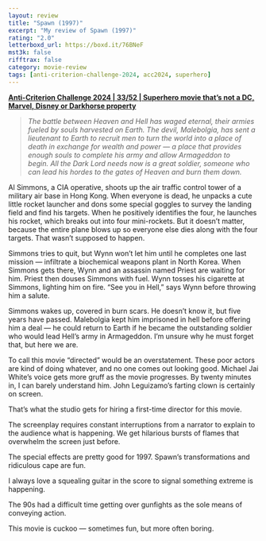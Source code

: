 ```yaml
---
layout: review
title: "Spawn (1997)"
excerpt: "My review of Spawn (1997)"
rating: "2.0"
letterboxd_url: https://boxd.it/76BNeF
mst3k: false
rifftrax: false
category: movie-review
tags: [anti-criterion-challenge-2024, acc2024, superhero]
---
```


<b><a href="https://boxd.it/qBmUY/detail" target="_blank" rel="noopener">Anti-Criterion Challenge 2024 | 33/52 | Superhero movie that’s not a DC, Marvel, Disney or Darkhorse property</a></b>

<blockquote><i>The battle between Heaven and Hell has waged eternal, their armies fueled by souls harvested on Earth. The devil, Malebolgia, has sent a lieutenant to Earth to recruit men to turn the world into a place of death in exchange for wealth and power — a place that provides enough souls to complete his army and allow Armageddon to begin. All the Dark Lord needs now is a great soldier, someone who can lead his hordes to the gates of Heaven and burn them down.</i></blockquote>Al Simmons, a CIA operative, shoots up the air traffic control tower of a military air base in Hong Kong. When everyone is dead, he unpacks a cute little rocket launcher and dons some special goggles to survey the landing field and find his targets. When he positively identifies the four, he launches his rocket, which breaks out into four mini-rockets. But it doesn’t matter, because the entire plane blows up so everyone else dies along with the four targets. That wasn’t supposed to happen.

Simmons tries to quit, but Wynn won’t let him until he completes one last mission — infiltrate a biochemical weapons plant in North Korea. When Simmons gets there, Wynn and an assassin named Priest are waiting for him. Priest then douses Simmons with fuel. Wynn tosses his cigarette at Simmons, lighting him on fire. “See you in Hell,” says Wynn before throwing him a salute.

Simmons wakes up, covered in burn scars. He doesn’t know it, but five years have passed. Malebolgia kept him imprisoned in hell before offering him a deal — he could return to Earth if he became the outstanding soldier who would lead Hell’s army in Armageddon. I’m unsure why he must forget that, but here we are.

To call this movie “directed” would be an overstatement. These poor actors are kind of doing whatever, and no one comes out looking good. Michael Jai White’s voice gets more gruff as the movie progresses. By twenty minutes in, I can barely understand him. John Leguizamo’s farting clown is certainly on screen.

That’s what the studio gets for hiring a first-time director for this movie.

The screenplay requires constant interruptions from a narrator to explain to the audience what is happening. We get hilarious bursts of flames that overwhelm the screen just before.

The special effects are pretty good for 1997. Spawn’s transformations and ridiculous cape are fun.

I always love a squealing guitar in the score to signal something extreme is happening.

The 90s had a difficult time getting over gunfights as the sole means of conveying action.

This movie is cuckoo — sometimes fun, but more often boring.

